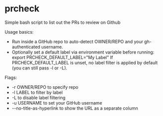 # prcheck
Simple bash script to list out the PRs to review on Github

Usage basics:
- Run inside a GitHub repo to auto-detect OWNER/REPO and your gh-authenticated username.
- Optionally set a default label via environment variable before running:
  export PRCHECK_DEFAULT_LABEL="My Label"
  If PRCHECK_DEFAULT_LABEL is unset, no label filter is applied by default (you can still pass -l or -L).

Flags:
- -r OWNER/REPO to specify repo
- -l LABEL to filter by label
- -L to disable label filtering
- -u USERNAME to set your GitHub username
- --no-title-as-hyperlink to show the URL as a separate column
